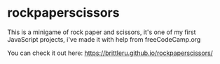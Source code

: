 # rockpaperscissors
This is a minigame of rock paper and scissors, it's one of my first JavaScript projects, i've made it with help from freeCodeCamp.org

You can check it out here:
https://brittleru.github.io/rockpaperscissors/
